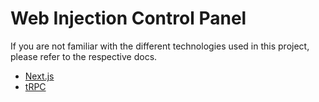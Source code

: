 # Web Injection Control Panel

If you are not familiar with the different technologies used in this project, please refer to the respective docs.

- [Next.js](https://nextjs.org)
- [tRPC](https://trpc.io)
